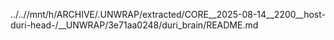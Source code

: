 ../..//mnt/h/ARCHIVE/.UNWRAP/extracted/CORE__2025-08-14__2200__host-duri-head-/__UNWRAP/3e71aa0248/duri_brain/README.md